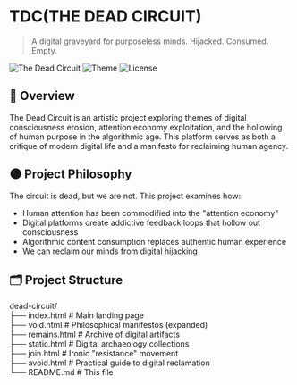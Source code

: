 # TDC(THE DEAD CIRCUIT)

> A digital graveyard for purposeless minds. Hijacked. Consumed. Empty.

![The Dead Circuit](https://img.shields.io/badge/status-active-brightgreen)
![Theme](https://img.shields.io/badge/theme-digital%20desolation-red)
![License](https://img.shields.io/badge/license-CC--BY--NC--4.0-lightgrey)

## 📖 Overview

The Dead Circuit is an artistic project exploring themes of digital consciousness erosion, attention economy exploitation, and the hollowing of human purpose in the algorithmic age. This platform serves as both a critique of modern digital life and a manifesto for reclaiming human agency.

## 🌑 Project Philosophy

The circuit is dead, but we are not. This project examines how:

- Human attention has been commodified into the "attention economy"
- Digital platforms create addictive feedback loops that hollow out consciousness
- Algorithmic content consumption replaces authentic human experience
- We can reclaim our minds from digital hijacking

## 🗂️ Project Structure

dead-circuit/  
├── index.html # Main landing page  
├── void.html # Philosophical manifestos (expanded)  
├── remains.html # Archive of digital artifacts  
├── static.html # Digital archaeology collections  
├── join.html # Ironic "resistance" movement  
├── avoid.html # Practical guide to digital reclamation  
└── README.md # This file  


